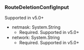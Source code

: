 ### RouteDeletionConfigInput
Supported in v5.0+

- netmask: System.String
  - Required. Supported in v5.0+
- network: System.String
  - Required. Supported in v5.0+
